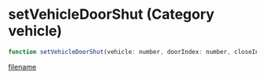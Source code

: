 # setVehicleDoorShut (Category vehicle)

```js
function setVehicleDoorShut(vehicle: number, doorIndex: number, closeInstantly: boolean): void
```

[filename](setVehicleDoorShut_m.md ':include')